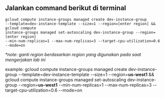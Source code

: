 **Jalankan command berikut di terminal**
-
```
gcloud compute instance-groups managed create dev-instance-group
--template=dev-instance-template --size=1 --region=[enter region] && gcloud compute
instance-groups managed set-autoscaling dev-instance-group --region=[enter region]
--min-num-replicas=1 --max-num-replicas=3 --target-cpu-utilization=0.6 --mode=on
```
_*note: ganti region berdasarkan region yang digunakan pada saat mengerjakan lab ini_

example:
gcloud compute instance-groups managed create dev-instance-group 
--template=dev-instance-template --size=1 --region=**us-west1** && gcloud compute 
instance-groups managed set-autoscaling dev-instance-group --region=**us-west1** 
--min-num-replicas=1 --max-num-replicas=3 --target-cpu-utilization=0.6 --mode=on
